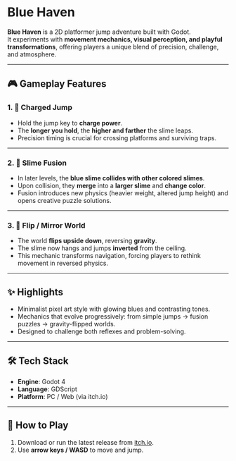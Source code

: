 # Blue Haven

**Blue Haven** is a 2D platformer jump adventure built with Godot.  
It experiments with **movement mechanics, visual perception, and playful transformations**, offering players a unique blend of precision, challenge, and atmosphere.  

---

## 🎮 Gameplay Features

### 1. 🔹 Charged Jump  
- Hold the jump key to **charge power**.  
- The **longer you hold**, the **higher and farther** the slime leaps.  
- Precision timing is crucial for crossing platforms and surviving traps.  

---

### 2. 🔹 Slime Fusion  
- In later levels, the **blue slime collides with other colored slimes**.  
- Upon collision, they **merge** into a **larger slime** and **change color**.  
- Fusion introduces new physics (heavier weight, altered jump height) and opens creative puzzle solutions.  

---

### 3. 🔹 Flip / Mirror World  
- The world **flips upside down**, reversing **gravity**.  
- The slime now hangs and jumps **inverted** from the ceiling.  
- This mechanic transforms navigation, forcing players to rethink movement in reversed physics.  

---

## ✨ Highlights  
- Minimalist pixel art style with glowing blues and contrasting tones.  
- Mechanics that evolve progressively: from simple jumps → fusion puzzles → gravity-flipped worlds.  
- Designed to challenge both reflexes and problem-solving.  

---

## 🛠 Tech Stack  
- **Engine**: Godot 4  
- **Language**: GDScript  
- **Platform**: PC / Web (via itch.io)  

---

## 🚀 How to Play  
1. Download or run the latest release from [itch.io](#).  
2. Use **arrow keys / WASD** to move and jump.  
